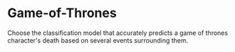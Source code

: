 # Game-of-Thrones
Choose the classification model that accurately predicts a game of thrones character's death based on several events surrounding them.
